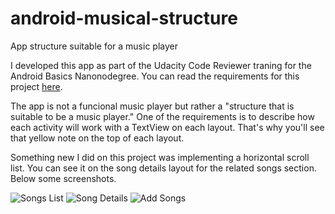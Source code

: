 # android-musical-structure
App structure suitable for a music player

I developed this app as part of the Udacity Code Reviewer traning for the Android Basics Nanonodegree. You can read the requirements for this project [here](https://github.com/udacity/Project-Descriptions-for-Review/blob/master/Beginner%20Android/Musical_Structure.md).

The app is not a funcional music player but rather a "structure that is suitable to be a music player." One of the requirements is to describe how each activity will work with a TextView on each layout. That's why you'll see that yellow note on the top of each layout.

Something new I did on this project was implementing a horizontal scroll list. You can see it on the song details layout for the related songs section. Below some screenshots.

![Songs List](http://throw.rocks/android-projects/musical-structure/songs-list.PNG)
![Song Details](http://throw.rocks/android-projects/musical-structure/song-details.PNG)
![Add Songs](http://throw.rocks/android-projects/musical-structure/add-songs.PNG)
